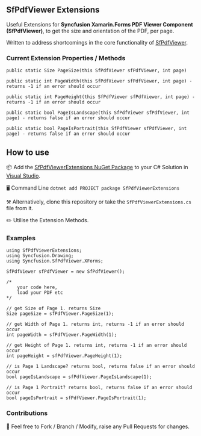 ## SfPdfViewer Extensions

Useful Extensions for **Syncfusion Xamarin.Forms PDF Viewer Component (SfPdfViewer)**, to get the size and orientation of the PDF, per page.

Written to address shortcomings in the core functionality of [SfPdfViewer](https://www.nuget.org/packages/Syncfusion.Xamarin.SfPdfViewer).

### Current Extension Properties / Methods

    public static Size PageSize(this SfPdfViewer sfPdfViewer, int page)  
    
    public static int PageWidth(this SfPdfViewer sfPdfViewer, int page) - returns -1 if an error should occur  
    
    public static int PageHeight(this SfPdfViewer sfPdfViewer, int page) - returns -1 if an error should occur  
    
    public static bool PageIsLandscape(this SfPdfViewer sfPdfViewer, int page) - returns false if an error should occur  
    
    public static bool PageIsPortrait(this SfPdfViewer sfPdfViewer, int page) - returns false if an error should occur

## How to use

📦 Add the [SfPdfViewerExtensions NuGet Package](https://www.nuget.org/packages/SfPdfViewerExtensions) to your C# Solution in [Visual Studio](https://visualstudio.microsoft.com/).

🖥️ Command Line `dotnet add PROJECT package SfPdfViewerExtensions`

⚒️ Alternatively, clone this repository or take the `SfPdfViewerExtensions.cs` file from it.

✏️ Utilise the Extension Methods.

### Examples

	using SfPdfViewerExtensions;
	using Syncfusion.Drawing;
	using Syncfusion.SfPdfViewer.XForms;

	SfPdfViewer sfPdfViewer = new SfPdfViewer();
    
    /* 
        your code here,
        load your PDF etc
    */
    
    // get Size of Page 1. returns Size
    Size pageSize = sfPdfViewer.PageSize(1);
    
    // get Width of Page 1. returns int, returns -1 if an error should occur
    int pageWidth = sfPdfViewer.PageWidth(1);
    
    // get Height of Page 1. returns int, returns -1 if an error should occur
    int pageHeight = sfPdfViewer.PageHeight(1);
    
    // is Page 1 Landscape? returns bool, returns false if an error should occur
    bool pageIsLandscape = sfPdfViewer.PageIsLandscape(1);
    
    // is Page 1 Portrait? returns bool, returns false if an error should occur
    bool pageIsPortrait = sfPdfViewer.PageIsPortrait(1);
    
### Contributions

🍴 Feel free to Fork / Branch / Modify, raise any Pull Requests for changes.
